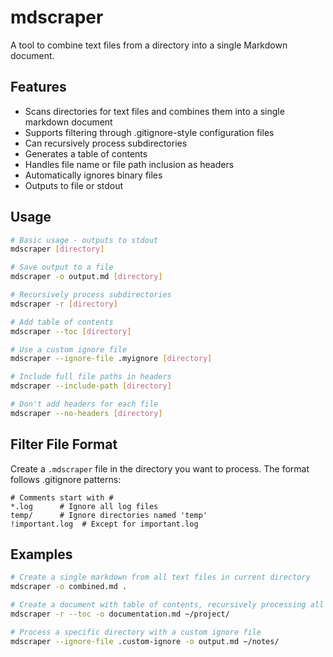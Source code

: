 # mdscraper

A tool to combine text files from a directory into a single Markdown document.

## Features

- Scans directories for text files and combines them into a single markdown document
- Supports filtering through .gitignore-style configuration files
- Can recursively process subdirectories
- Generates a table of contents
- Handles file name or file path inclusion as headers
- Automatically ignores binary files
- Outputs to file or stdout

## Usage

```bash
# Basic usage - outputs to stdout
mdscraper [directory]

# Save output to a file
mdscraper -o output.md [directory]

# Recursively process subdirectories
mdscraper -r [directory]

# Add table of contents
mdscraper --toc [directory]

# Use a custom ignore file
mdscraper --ignore-file .myignore [directory]

# Include full file paths in headers
mdscraper --include-path [directory]

# Don't add headers for each file
mdscraper --no-headers [directory]
```

## Filter File Format

Create a `.mdscraper` file in the directory you want to process. The format follows .gitignore patterns:

```
# Comments start with #
*.log      # Ignore all log files
temp/      # Ignore directories named 'temp'
!important.log  # Except for important.log
```

## Examples

```bash
# Create a single markdown from all text files in current directory
mdscraper -o combined.md .

# Create a document with table of contents, recursively processing all subdirectories
mdscraper -r --toc -o documentation.md ~/project/

# Process a specific directory with a custom ignore file
mdscraper --ignore-file .custom-ignore -o output.md ~/notes/
```